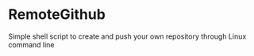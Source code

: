 # RemoteGithub
Simple shell script to create and push your own repository through Linux command line
